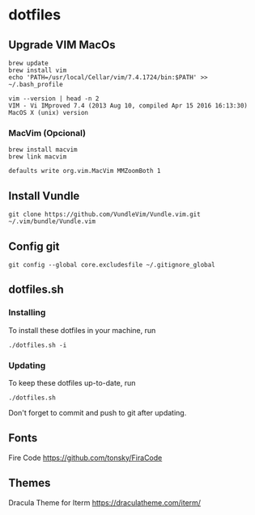 # dotfiles

## Upgrade VIM MacOs

```shell
brew update
brew install vim
echo 'PATH=/usr/local/Cellar/vim/7.4.1724/bin:$PATH' >> ~/.bash_profile
```

```
vim --version | head -n 2
VIM - Vi IMproved 7.4 (2013 Aug 10, compiled Apr 15 2016 16:13:30)
MacOS X (unix) version
```

### MacVim (Opcional)

```
brew install macvim
brew link macvim

defaults write org.vim.MacVim MMZoomBoth 1
```

## Install Vundle

```
git clone https://github.com/VundleVim/Vundle.vim.git ~/.vim/bundle/Vundle.vim
```

## Config git

```
git config --global core.excludesfile ~/.gitignore_global
```

## dotfiles.sh

### Installing

To install these dotfiles in your machine, run

```
./dotfiles.sh -i
```

### Updating

To keep these dotfiles up-to-date, run

```
./dotfiles.sh
```

Don't forget to commit and push to git after updating.

## Fonts

Fire Code https://github.com/tonsky/FiraCode

## Themes

Dracula Theme for Iterm https://draculatheme.com/iterm/

